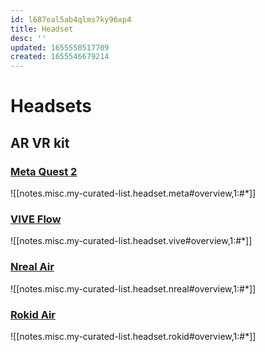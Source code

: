 ```yaml
---
id: l687eal5ab4qlms7ky96xp4
title: Headset
desc: ''
updated: 1655550517709
created: 1655546679214
---
```

# Headsets

## AR VR kit

### [Meta Quest 2](https://store.facebook.com/fr/en/quest/products/quest-2/)

![[notes.misc.my-curated-list.headset.meta#overview,1:#*]]

### [VIVE Flow](https://www.vive.com/us/product/vive-flow/overview/)

![[notes.misc.my-curated-list.headset.vive#overview,1:#*]]

### [Nreal Air](https://www.nreal.ai/air/)

![[notes.misc.my-curated-list.headset.nreal#overview,1:#*]]

### [Rokid Air](https://air.rokid.com/)

![[notes.misc.my-curated-list.headset.rokid#overview,1:#*]]